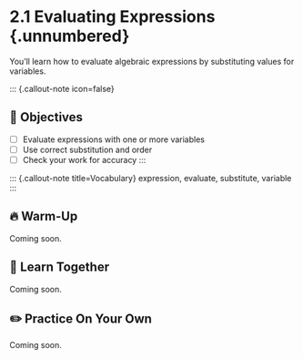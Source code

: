 # 2.1 Evaluating Expressions {.unnumbered}

You’ll learn how to evaluate algebraic expressions by substituting values for variables.

::: {.callout-note icon=false}
## 🎯 Objectives
- [ ] Evaluate expressions with one or more variables
- [ ] Use correct substitution and order
- [ ] Check your work for accuracy
:::

::: {.callout-note title=Vocabulary}
expression, evaluate, substitute, variable
:::

## 🔥 Warm-Up

Coming soon.

## 🧠 Learn Together

Coming soon.

## ✏️ Practice On Your Own

Coming soon.

